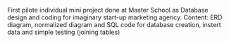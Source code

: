 First pilote individual mini project done at Master School as Database design and coding for imaginary start-up marketing agency. Content: ERD diagram, normalized diagram and SQL code for database creation, instert data and simple testing (joining tables)
